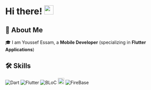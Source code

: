 
# Hi there! <img src="https://media.giphy.com/media/hvRJCLFzcasrR4ia7z/giphy.gif" width="29px" height="29px">

  

## 🚀 About Me

  
🎓 I am Youssef Essam, a **Mobile Developer** (specializing in **Flutter Applications**)

## 🛠️ Skills

![Dart](https://img.shields.io/badge/Dart-Programming_language-blue?logo=dart) 
![Flutter](https://img.shields.io/badge/Flutter-FrameWork-blue?logo=flutter&logoColor=white)
![BLoC](https://img.shields.io/badge/BLoC-State_Management-blue) <img  src='https://th.bing.com/th/id/R.de1a35485bc18c163da8e88c44259cf6?rik=zzY0jrdkV7HpXA&pid=ImgRaw&r=0'  width="20"  height="20">
![FireBase](https://img.shields.io/badge/FireBase-BackEnd-red?logo=firebase&logoColor=red) 


